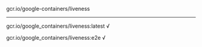 gcr.io/google-containers/liveness 

----
gcr.io/google_containers/liveness:latest √

gcr.io/google_containers/liveness:e2e √

